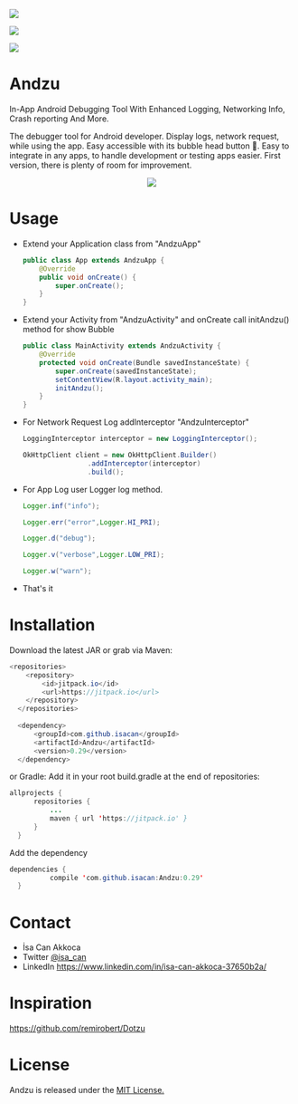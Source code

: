 [![](https://jitpack.io/v/isacan/Andzu.svg)](https://jitpack.io/#isacan/Andzu)

![](https://camo.githubusercontent.com/d0e25b09a82bc4bfde9f1e048a092752eebbb4f3/68747470733a2f2f696d672e736869656c64732e696f2f62616467652f6c6963656e73652d4d49542d626c75652e7376673f7374796c653d666c6174)

![](https://img.shields.io/badge/Android%20Arsenal-Andzu-orange.svg?style=flat)

# Andzu
In-App Android Debugging Tool With Enhanced Logging, Networking Info, Crash reporting And More.

The debugger tool for Android developer. Display logs, network request,  while using the app. Easy accessible with its bubble head button :radio_button:. Easy to integrate in any apps, to handle development or testing apps easier. First version, there is plenty of room for improvement.

<p align="center">
 <img src="https://media.giphy.com/media/PbGjfYclH0hry/giphy.gif">
</p>

# Usage

- Extend your Application class from "AndzuApp"
    ```java
    public class App extends AndzuApp {
        @Override
        public void onCreate() {
            super.onCreate();
        }
    }
    ```
- Extend your Activity from "AndzuActivity" and onCreate call initAndzu() method for show Bubble
    ```java
    public class MainActivity extends AndzuActivity {
        @Override
        protected void onCreate(Bundle savedInstanceState) {
            super.onCreate(savedInstanceState);
            setContentView(R.layout.activity_main);
            initAndzu();
        }
    }
    ```
- For Network Request Log addInterceptor "AndzuInterceptor"
    ```java
    LoggingInterceptor interceptor = new LoggingInterceptor();

    OkHttpClient client = new OkHttpClient.Builder()
                    .addInterceptor(interceptor)
                    .build();
    ```
- For App Log user Logger log method.
    ```java
    Logger.inf("info");

    Logger.err("error",Logger.HI_PRI);

    Logger.d("debug");

    Logger.v("verbose",Logger.LOW_PRI);

    Logger.w("warn");
    ```
- That's it

# Installation

Download the latest JAR or grab via Maven:
  ```java
  <repositories>
      <repository>
          <id>jitpack.io</id>
          <url>https://jitpack.io</url>
      </repository>
    </repositories>
    
    <dependency>
	    <groupId>com.github.isacan</groupId>
	    <artifactId>Andzu</artifactId>
	    <version>0.29</version>
	</dependency>
  ```  
or Gradle:
Add it in your root build.gradle at the end of repositories:
  ```java
  allprojects {
		repositories {
			...
			maven { url 'https://jitpack.io' }
		}
	}
  ```
  Add the dependency
  ```java
  dependencies {
	        compile 'com.github.isacan:Andzu:0.29'
	}
  ```
 
# Contact
 - İsa Can Akkoca
 - Twitter [@isa_can](https://twitter.com/isa_can)
 - LinkedIn https://www.linkedin.com/in/isa-can-akkoca-37650b2a/
 
 
# Inspiration 
https://github.com/remirobert/Dotzu
 
# License
Andzu is released under the [MIT License.](https://opensource.org/licenses/MIT)

 
